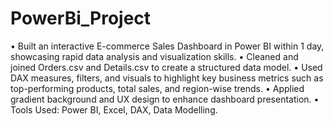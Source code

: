 # PowerBi_Project
• Built an interactive E-commerce Sales Dashboard in Power BI within 1 day, showcasing rapid data analysis and visualization skills.
• Cleaned and joined Orders.csv and Details.csv to create a structured data model.
• Used DAX measures, filters, and visuals to highlight key business metrics such as top-performing products, total sales, and region-wise trends.
• Applied gradient background and UX design to enhance dashboard presentation.
• Tools Used: Power BI, Excel, DAX, Data Modelling.
